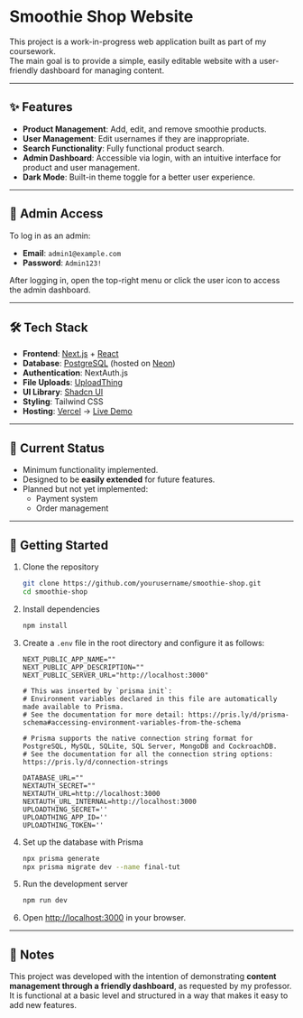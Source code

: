 # Smoothie Shop Website

This project is a work-in-progress web application built as part of my coursework.  
The main goal is to provide a simple, easily editable website with a user-friendly dashboard for managing content.  

---

## ✨ Features

- **Product Management**: Add, edit, and remove smoothie products.  
- **User Management**: Edit usernames if they are inappropriate.  
- **Search Functionality**: Fully functional product search.  
- **Admin Dashboard**: Accessible via login, with an intuitive interface for product and user management.  
- **Dark Mode**: Built-in theme toggle for a better user experience.  

---

## 🔑 Admin Access

To log in as an admin:  

- **Email**: `admin1@example.com`  
- **Password**: `Admin123!`  

After logging in, open the top-right menu or click the user icon to access the admin dashboard.  

---

## 🛠️ Tech Stack

- **Frontend**: [Next.js](https://nextjs.org/) + [React](https://react.dev/)  
- **Database**: [PostgreSQL](https://www.postgresql.org/) (hosted on [Neon](https://neon.tech/))  
- **Authentication**: NextAuth.js  
- **File Uploads**: [UploadThing](https://uploadthing.com/)  
- **UI Library**: [Shadcn UI](https://ui.shadcn.com/)  
- **Styling**: Tailwind CSS  
- **Hosting**: [Vercel](https://vercel.com/) → [Live Demo](https://smoothie-five.vercel.app/) 
---

## 📌 Current Status

- Minimum functionality implemented.  
- Designed to be **easily extended** for future features.  
- Planned but not yet implemented:  
  - Payment system  
  - Order management  

---

## 🚀 Getting Started

1. Clone the repository  
   ```bash
   git clone https://github.com/yourusername/smoothie-shop.git
   cd smoothie-shop
   ```

2. Install dependencies  
   ```bash
   npm install
   ```

3. Create a `.env` file in the root directory and configure it as follows:  

   ```env
   NEXT_PUBLIC_APP_NAME="" 
   NEXT_PUBLIC_APP_DESCRIPTION="" 
   NEXT_PUBLIC_SERVER_URL="http://localhost:3000"

   # This was inserted by `prisma init`:
   # Environment variables declared in this file are automatically made available to Prisma.
   # See the documentation for more detail: https://pris.ly/d/prisma-schema#accessing-environment-variables-from-the-schema

   # Prisma supports the native connection string format for PostgreSQL, MySQL, SQLite, SQL Server, MongoDB and CockroachDB.
   # See the documentation for all the connection string options: https://pris.ly/d/connection-strings

   DATABASE_URL="" 
   NEXTAUTH_SECRET="" 
   NEXTAUTH_URL=http://localhost:3000
   NEXTAUTH_URL_INTERNAL=http://localhost:3000
   UPLOADTHING_SECRET='' 
   UPLOADTHING_APP_ID='' 
   UPLOADTHING_TOKEN=''
   ```

4. Set up the database with Prisma  
   ```bash
   npx prisma generate
   npx prisma migrate dev --name final-tut
   ```

5. Run the development server  
   ```bash
   npm run dev
   ```

6. Open [http://localhost:3000](http://localhost:3000) in your browser.  

---

## 📖 Notes

This project was developed with the intention of demonstrating **content management through a friendly dashboard**, as requested by my professor.  
It is functional at a basic level and structured in a way that makes it easy to add new features.  
